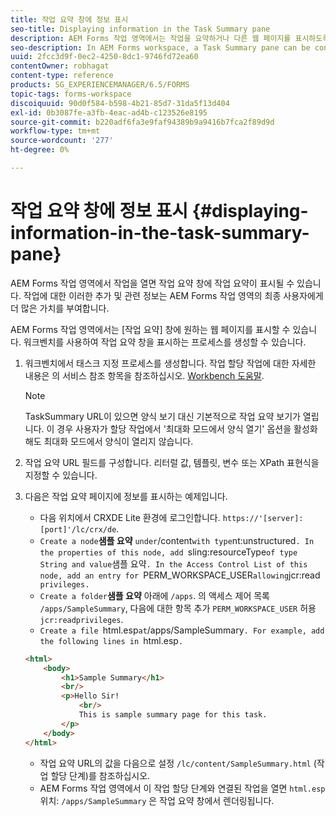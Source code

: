 ```yaml
---
title: 작업 요약 창에 정보 표시
seo-title: Displaying information in the Task Summary pane
description: AEM Forms 작업 영역에서는 작업을 요약하거나 다른 웹 페이지를 표시하도록 작업 요약 창을 구성할 수 있습니다.
seo-description: In AEM Forms workspace, a Task Summary pane can be configured to summarize the task or display any other web page.
uuid: 2fcc3d9f-0ec2-4250-8dc1-9746fd72ea60
contentOwner: robhagat
content-type: reference
products: SG_EXPERIENCEMANAGER/6.5/FORMS
topic-tags: forms-workspace
discoiquuid: 90d0f584-b598-4b21-85d7-31da5f13d404
exl-id: 0b3087fe-a3fb-4eac-ad4b-c123526e8195
source-git-commit: b220adf6fa3e9faf94389b9a9416b7fca2f89d9d
workflow-type: tm+mt
source-wordcount: '277'
ht-degree: 0%

---
```


# 작업 요약 창에 정보 표시 {#displaying-information-in-the-task-summary-pane}

AEM Forms 작업 영역에서 작업을 열면 작업 요약 창에 작업 요약이 표시될 수 있습니다. 작업에 대한 이러한 추가 및 관련 정보는 AEM Forms 작업 영역의 최종 사용자에게 더 많은 가치를 부여합니다.

AEM Forms 작업 영역에서는 [작업 요약] 창에 원하는 웹 페이지를 표시할 수 있습니다. 워크벤치를 사용하여 작업 요약 창을 표시하는 프로세스를 생성할 수 있습니다.

1. 워크벤치에서 태스크 지정 프로세스를 생성합니다. 작업 할당 작업에 대한 자세한 내용은 의 서비스 참조 항목을 참조하십시오. [Workbench 도움말](https://help.adobe.com/en_US/AEMForms/6.1/WorkbenchHelp/).

   >[!NOTE]
   >
   >TaskSummary URL이 있으면 양식 보기 대신 기본적으로 작업 요약 보기가 열립니다. 이 경우 사용자가 할당 작업에서 &#39;최대화 모드에서 양식 열기&#39; 옵션을 활성화해도 최대화 모드에서 양식이 열리지 않습니다.

1. 작업 요약 URL 필드를 구성합니다. 리터럴 값, 템플릿, 변수 또는 XPath 표현식을 지정할 수 있습니다.
1. 다음은 작업 요약 페이지에 정보를 표시하는 예제입니다.

   * 다음 위치에서 CRXDE Lite 환경에 로그인합니다. `https://'[server]:[port]'/lc/crx/de`.
   * `Create a node`**샘플 요약** ` under `/content` with type `nt:unstructured`. In the properties of this node, add `sling:resourceType` of type String and value `샘플 요약`. In the Access Control List of this node, add an entry for `PERM_WORKSPACE_USER` allowing `jcr:read` privileges.`
   * `Create a folder`**샘플 요약** 아래에 `/apps`. 의 액세스 제어 목록 `/apps/SampleSummary`, 다음에 대한 항목 추가 `PERM_WORKSPACE_USER` 허용 `jcr:readprivileges`.
   * `Create a file `html.esp` at `/apps/SampleSummary`. For example, add the following lines in `html.esp`.`

   ```html
   <html>
       <body>
           <h1>Sample Summary</h1>
           <br/>
           <p>Hello Sir!
               <br/>
               This is sample summary page for this task.
           </p>
       </body>
   </html>
   ```

   * 작업 요약 URL의 값을 다음으로 설정 `/lc/content/SampleSummary.html` (작업 할당 단계)를 참조하십시오.
   * AEM Forms 작업 영역에서 이 작업 할당 단계와 연결된 작업을 열면 `html.esp` 위치: `/apps/SampleSummary` 은 작업 요약 창에서 렌더링됩니다.
